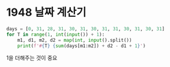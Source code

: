 # 1948 날짜 계산기



```python
days = [0, 31, 28, 31, 30, 31, 30, 31, 31, 30, 31, 30, 31]
for T in range(1, int(input()) + 1):
    m1, d1, m2, d2 = map(int, input().split())
    print(f'#{T} {sum(days[m1:m2]) + d2 - d1 + 1}')
```

1을 더해주는 것이 중요
